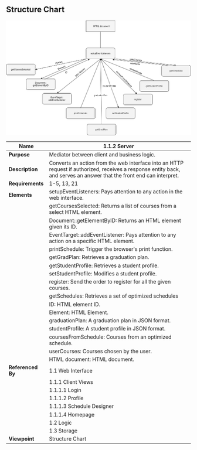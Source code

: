## Structure Chart

![](TeamThreeFiles/1.1.2%20Server%20SC.svg)

| Name| 1.1.2 Server                   |
| --------------------------------------- | ------------------------------------- |
| __Purpose__      | Mediator between client and business logic.       |
| __Description__  | Converts an action from the web interface into an HTTP request if authorized, receives a response entity back, and serves an answer that the front end can interpret. |
| __Requirements__ | 1-5, 13, 21                                           |
| __Elements__     | setupEventListeners: Pays attention to any action in the web interface.|
||getCoursesSelected: Returns a list of courses from a select HTML element.
||Document::getElementByID: Returns an HTML element given its ID.|
||EventTarget::addEventListener: Pays attention to any action on a specific HTML element.|
||printSchedule: Trigger the browser's print function.|
||getGradPlan: Retrieves a graduation plan.|
||getStudentProfile: Retrieves a student profile.|
||setStudentProfile: Modifies a student profile.|
||register: Send the order to register for all the given courses.|
||getSchedules: Retrieves a set of optimized schedules|
||ID: HTML element ID.|
||Element: HTML Element.|
||graduationPlan: A graduation plan in JSON format.|
||studentProfile: A student profile in JSON format.|
||coursesFromSchedule: Courses from an optimized schedule.|
||userCourses: Courses chosen by the user.|
||HTML document: HTML document.|
| __Referenced By__ | 1.1 Web Interface                                   |
|                  | 1.1.1 Client Views                                  |
|                  | 1.1.1.1 Login                                         |
|                  | 1.1.1.2 Profile                                       |
|                  | 1.1.1.3 Schedule Designer                             |
|                  | 1.1.1.4 Homepage                                      |
|                  | 1.2 Logic |      
|                  | 1.3 Storage |
| __Viewpoint__    | Structure Chart |
